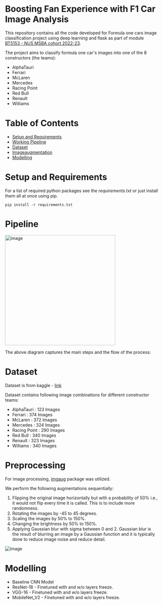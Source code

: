 # Boosting Fan Experience with F1 Car Image Analysis

This repository contains all the code developed for Formula one cars image classification project using deep learning and flask as part of module [BT5153 - NUS MSBA cohort 2022-23](https://bt5153msba.github.io/).


The project aims to classify formula one car's images into one of the 8 constructors (the teams):
   -  AlphaTauri
   -  Ferrari
   -  McLaren
   -  Mercedes
   -  Racing Point
   -  Red Bull
   -  Renault
   -  Williams

# Table of Contents
  * [Setup and Requirements](#installation)
  * [Working Pipeline](#pipeline)
  * [Dataset](#dataset) 
  * [Imageaugmentation](#preprocessing)
  * [Modelling](#models)


# Setup and Requirements <a id="installation"></a>
For a list of required python packages see the *requirements.txt*
or just install them all at once using pip.
```
pip install -r requirements.txt
```

# Pipeline <a id="pipeline"></a>
<img width="362" alt="image" src="https://user-images.githubusercontent.com/93938450/233799030-8f993977-32f9-422f-8812-ff2d36d0ae70.png">

The above diagram captures the main steps and the flow of the process:

# Dataset <a id="dataset"></a>
Dataset is from kaggle - [link](https://www.kaggle.com/datasets/vesuvius13/formula-one-cars)

Dataset contains following image combinations for different constructor teams:
* AlphaTauri : 123 Images
* Ferrari : 374 Images
* McLaren : 372 Images
* Mercedes : 324 Images
* Racing Point : 290 Images
* Red Bull : 340 Images
* Renault : 323 Images
* Williams : 340 Images

# Preprocessing
For image processing, [imgaug](https://imgaug.readthedocs.io/en/latest/) package was utilized.

We perform the following augmentations sequentially:
1)	Flipping the original image horizontally but with a probability of 50% i.e., it would not flip every time it is called. This is to include more randomness.
2)	Rotating the images by -45 to 45 degrees.
3)	Scaling the images by 50% to 150%.
4)	Changing the brightness by 50% to 150%.
5)	Applying Gaussian blur with sigma between 0 and 2. Gaussian blur is the result of blurring an image by a Gaussian function and it is typically done to reduce image noise and reduce detail.

![image](https://user-images.githubusercontent.com/93938450/233798183-d3f54203-56b0-4b20-aaaa-bb39468e1ec5.png)

# Modelling
* Baseline CNN Model
* ResNet-18 - Finetuned with and w/o layers freeze.
* VGG-16 - Finetuned with and w/o layers freeze.
* MobileNet_V2 - Finetuned with and w/o layers freeze.




